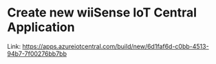 # Create new wiiSense IoT Central Application

Link: https://apps.azureiotcentral.com/build/new/6d1faf6d-c0bb-4513-94b7-7f00276bb7bb
